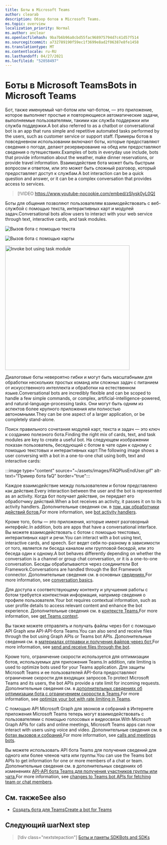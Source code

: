 ```yaml
---
title: Боты в Microsoft Teams
author: clearab
description: Обзор ботов в Microsoft Teams.
ms.topic: overview
localization_priority: Normal
ms.author: anclear
ms.openlocfilehash: 9ba7b6b96a8cbd55fac968975794d7c41d57f514
ms.sourcegitcommit: a732789190f59ec1f3699e8ad2f06387e8fe1458
ms.translationtype: MT
ms.contentlocale: ru-RU
ms.lasthandoff: 04/27/2021
ms.locfileid: "52058497"
---
```

# <a name="bots-in-microsoft-teams"></a><span data-ttu-id="f70d1-103">Боты в Microsoft Teams</span><span class="sxs-lookup"><span data-stu-id="f70d1-103">Bots in Microsoft Teams</span></span>

<span data-ttu-id="f70d1-104">Бот, также именуемый чат-ботом или чат-ботом, — это приложение, которое выполняет простые и повторяющиеся автоматические задачи, выполняемые пользователями, такими как служба поддержки или служба поддержки.</span><span class="sxs-lookup"><span data-stu-id="f70d1-104">A bot also referred to as a chatbot or conversational bot is an app that runs simple and repetitive automated tasks performed by the users, such as customer service or support staff.</span></span> <span data-ttu-id="f70d1-105">Примеры ботов в повседневном использовании включают боты, которые предоставляют сведения о погоде, делают резервирование на обед или предоставляют сведения о путешествиях.</span><span class="sxs-lookup"><span data-stu-id="f70d1-105">Examples of bots in everyday use include, bots that provide information about the weather, make dinner reservations, or provide travel information.</span></span> <span data-ttu-id="f70d1-106">Взаимодействие бота может быть быстрым вопросом и ответом, или это может быть сложный разговор, который предоставляет доступ к службам.</span><span class="sxs-lookup"><span data-stu-id="f70d1-106">A bot interaction can be a quick question and answer, or it can be a complex conversation that provides access to services.</span></span>

> [!VIDEO https://www.youtube-nocookie.com/embed/zSIysk0yL0Q]

<span data-ttu-id="f70d1-107">Боты для общения позволяют пользователям взаимодействовать с веб-службой с помощью текста, интерактивных карт и модулей задач.</span><span class="sxs-lookup"><span data-stu-id="f70d1-107">Conversational bots allow users to interact with your web service through text, interactive cards, and task modules.</span></span>

![Вызов бота с помощью текста](~/assets/images/invokebotwithtext.png)

![Вызов бота с помощью карты](~/assets/images/invokebotwithcard.png)

<img src="~/assets/images/task-module-example.png" alt="Invoke bot using task module" width="400"/>

<span data-ttu-id="f70d1-110">Диалоговые боты невероятно гибки и могут быть масштабными для обработки нескольких простых команд или сложных задач с питанием от искусственного интеллекта и обработки на естественном языке.</span><span class="sxs-lookup"><span data-stu-id="f70d1-110">Conversational bots are incredibly flexible and can be scoped to handle a few simple commands, or complex, artificial-intelligence-powered, and natural-language-processing tasks.</span></span> <span data-ttu-id="f70d1-111">Они могут быть одним из аспектов более крупного приложения или полностью автономными.</span><span class="sxs-lookup"><span data-stu-id="f70d1-111">They can be one aspect of a larger application, or be completely stand-alone.</span></span>

<span data-ttu-id="f70d1-112">Поиск правильного сочетания модулей карт, текста и задач — это ключ к созданию полезного бота.</span><span class="sxs-lookup"><span data-stu-id="f70d1-112">Finding the right mix of cards, text, and task modules are key to create a useful bot.</span></span> <span data-ttu-id="f70d1-113">На следующем изображении показан пользователь, беседующий с ботом в чате один к одному с помощью текстовых и интерактивных карт:</span><span class="sxs-lookup"><span data-stu-id="f70d1-113">The following image shows a user conversing with a bot in a one-to-one chat using both, text and interactive cards:</span></span>

:::image type="content" source="~/assets/images/FAQPlusEndUser.gif" alt-text="Пример бота faQ" border="true":::

<span data-ttu-id="f70d1-115">Каждое взаимодействие между пользователем и ботом представлено как действие.</span><span class="sxs-lookup"><span data-stu-id="f70d1-115">Every interaction between the user and the bot is represented as an activity.</span></span> <span data-ttu-id="f70d1-116">Когда бот получает действие, он передает его обработчику действий.</span><span class="sxs-lookup"><span data-stu-id="f70d1-116">When a bot receives an activity, it passes it on to its activity handlers.</span></span> <span data-ttu-id="f70d1-117">Дополнительные сведения см. в [том, как обработчики действий ботов.](~/bots/bot-basics.md)</span><span class="sxs-lookup"><span data-stu-id="f70d1-117">For more information, see [bot activity handlers](~/bots/bot-basics.md).</span></span> 

<span data-ttu-id="f70d1-118">Кроме того, боты — это приложения, которые имеют разговорный интерфейс.</span><span class="sxs-lookup"><span data-stu-id="f70d1-118">In addition, bots are apps that have a conversational interface.</span></span> <span data-ttu-id="f70d1-119">Вы можете взаимодействовать с ботом с помощью текстовых, интерактивных карт и речи.</span><span class="sxs-lookup"><span data-stu-id="f70d1-119">You can interact with a bot using text, interactive cards, and speech.</span></span> <span data-ttu-id="f70d1-120">Бот ведет себя по-разному в зависимости от того, является ли беседа каналом или групповой беседой, или это беседа один к одному.</span><span class="sxs-lookup"><span data-stu-id="f70d1-120">A bot behaves differently depending on whether the conversation is a channel or group chat conversation, or it is a one-to-one conversation.</span></span> <span data-ttu-id="f70d1-121">Беседы обрабатываются через соединители Bot Framework.</span><span class="sxs-lookup"><span data-stu-id="f70d1-121">Conversations are handled through the Bot Framework connector.</span></span> <span data-ttu-id="f70d1-122">Дополнительные сведения см. в основных [сведениях.](~/bots/how-to/conversations/conversation-basics.md)</span><span class="sxs-lookup"><span data-stu-id="f70d1-122">For more information, see [conversation basics](~/bots/how-to/conversations/conversation-basics.md).</span></span>

<span data-ttu-id="f70d1-123">Для доступа к соответствующему контенту и улучшения работы с ботом требуется контекстная информация, например сведения о профиле пользователя.</span><span class="sxs-lookup"><span data-stu-id="f70d1-123">Your bot requires contextual information, such as user profile details to access relevant content and enhance the bot experience.</span></span> <span data-ttu-id="f70d1-124">Дополнительные сведения см. в [контексте Teams.](~/bots/how-to/get-teams-context.md)</span><span class="sxs-lookup"><span data-stu-id="f70d1-124">For more information, see [get Teams context](~/bots/how-to/get-teams-context.md).</span></span> 

<span data-ttu-id="f70d1-125">Вы также можете отправлять и получать файлы через бот с помощью API Graph или API-API-бота Teams.</span><span class="sxs-lookup"><span data-stu-id="f70d1-125">You can also send and receive files through the bot using Graph APIs or Teams bot APIs.</span></span> <span data-ttu-id="f70d1-126">Дополнительные сведения см. в [материалах отправки и получения файлов через бот.](~/bots/how-to/bots-filesv4.md)</span><span class="sxs-lookup"><span data-stu-id="f70d1-126">For more information, see [send and receive files through the bot](~/bots/how-to/bots-filesv4.md).</span></span>

<span data-ttu-id="f70d1-127">Кроме того, ограничение скорости используется для оптимизации ботов, используемых для приложения Teams.</span><span class="sxs-lookup"><span data-stu-id="f70d1-127">In addition, rate limiting is used to optimize bots used for your Teams application.</span></span> <span data-ttu-id="f70d1-128">Для защиты Microsoft Teams и ее пользователей API-бота предоставляют ограничение скорости для входящих запросов.</span><span class="sxs-lookup"><span data-stu-id="f70d1-128">To protect Microsoft Teams and its users, the bot APIs provide a rate limit for incoming requests.</span></span> <span data-ttu-id="f70d1-129">Дополнительные сведения см. в [дополнительных сведениях об оптимизации бота с ограничением скорости в Teams.](~/bots/how-to/rate-limit.md)</span><span class="sxs-lookup"><span data-stu-id="f70d1-129">For more information, see [optimize your bot with rate limiting in Teams](~/bots/how-to/rate-limit.md).</span></span>

<span data-ttu-id="f70d1-130">С помощью API Microsoft Graph для звонков и собраний в Интернете приложения Microsoft Teams теперь могут взаимодействовать с пользователями с помощью голосовых и видеосвязи.</span><span class="sxs-lookup"><span data-stu-id="f70d1-130">With Microsoft Graph APIs for calls and online meetings, Microsoft Teams apps can now interact with users using voice and video.</span></span> <span data-ttu-id="f70d1-131">Дополнительные сведения см. в [ботах вызовов и собраний.](~/bots/calls-and-meetings/calls-meetings-bots-overview.md)</span><span class="sxs-lookup"><span data-stu-id="f70d1-131">For more information, see [calls and meetings bots](~/bots/calls-and-meetings/calls-meetings-bots-overview.md).</span></span> 

<span data-ttu-id="f70d1-132">Вы можете использовать API бота Teams для получения сведений для одного или более членов чата или группы.</span><span class="sxs-lookup"><span data-stu-id="f70d1-132">You can use the Teams bot APIs to get information for one or more members of a chat or team.</span></span> <span data-ttu-id="f70d1-133">Дополнительные сведения см. в дополнительных сведениях об изменениях [API-API бота Teams для получения участников группы или чата.](~/resources/team-chat-member-api-changes.md)</span><span class="sxs-lookup"><span data-stu-id="f70d1-133">For more information, see [changes to Teams bot APIs for fetching team or chat members](~/resources/team-chat-member-api-changes.md).</span></span>

## <a name="see-also"></a><span data-ttu-id="f70d1-134">См. также</span><span class="sxs-lookup"><span data-stu-id="f70d1-134">See also</span></span>

- [<span data-ttu-id="f70d1-135">Создать бота для Teams</span><span class="sxs-lookup"><span data-stu-id="f70d1-135">Create a bot for Teams</span></span>](~/bots/how-to/create-a-bot-for-teams.md)

## <a name="next-step"></a><span data-ttu-id="f70d1-136">Следующий шаг</span><span class="sxs-lookup"><span data-stu-id="f70d1-136">Next step</span></span>

> [!div class="nextstepaction"]
> [<span data-ttu-id="f70d1-137">Боты и пакеты SDK</span><span class="sxs-lookup"><span data-stu-id="f70d1-137">Bots and SDKs</span></span>](~/bots/bot-features.md)
